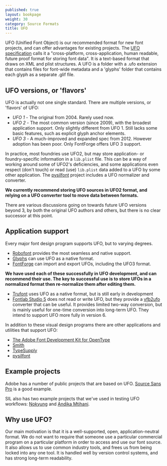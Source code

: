 ```yaml
---
published: true
layout: bookpage
weight: 30
category: Source Formats
title: UFO
---
```


UFO (Unified Font Object) is our recommended format for new font projects, and can offer advantages for existing projects. The [UFO specification] calls it a "cross-platform, cross-application, human readable, future proof format for storing font data". It is a text-based format that draws on XML and plist structures. A UFO is a folder with a .ufo extension that contains files for font-wide metadata and a 'glyphs' folder that contains each glyph as a separate .glif file.

## UFO versions, or 'flavors'

UFO is actually not one single standard. There are multiple versions, or 'flavors' of UFO:

- *UFO 1* - The original from 2004. Rarely used now.
- *UFO 2* - The most common version (since 2009), with the broadest application support. Only slightly different from UFO 1. Still lacks some basic features, such as explicit glyph anchor elements.
- *UFO 3* - A much-improved and expanded spec from 2012. However adoption has been poor. Only FontForge offers UFO 3 support.

In practice, most foundries use UFO2, but may store application- or foundry-specific information in a `lib.plist` file. This can be a way of working around some of UFO2's deficiencies, and some applications even respect (don't touch) or read (use) `lib.plist` data added to a UFO by some other application. The [pysilfont] project includes a UFO normalizer and converter.

**We currently recommend storing UFO sources in UFO2 format, and relying on a UFO converter tool to move data between formats.**

There are various discussions going on towards future UFO versions beyond 3, by both the original UFO authors and others, but there is no clear successor at this point.

## Application support

Every major font design program supports UFO, but to varying degrees.

- [Robofont] provides the most seamless and native support.
- [Glyphs] can use UFO as a native format.
- [FontForge] can import and export UFOs, including the UFO3 format.

**We have used each of these successfully in UFO development, and can recommend their use. The key to successful use is to store UFOs in a normalized format then re-normalize them after editing them.**

- [Trufont] uses UFO as a native format, but is still early in development
- [Fontlab Studio 5][Fontlab] does not read or write UFO, but they provide a [vfb2ufo] converter that can be useful. It provides limited two-way conversion, but is mainly useful for one-time conversion into long-term UFO. They intend to support UFO more fully in version 6.

In addition to these visual design programs there are other applications and utilities that support UFO:

- [The Adobe Font Development Kit for OpenType][AFDKO]
- [Smith]
- [TypeSupply]
- [pysilfont] 

## Example projects

Adobe has a number of public projects that are based on UFO. [Source Sans Pro] is a good example.

SIL also has two example projects that we've used in testing UFO workflows: [Nokyung] and [Andika Mtihani].

## Why use UFO?

Our main motivation is that it is a well-supported, open, application-neutral format. We do not want to require that someone use a particular commercial program on a particular platform in order to access and use our font source. It also allows us to use common industry tools, and frees us from being locked into any one tool. It is handled well by version control systems, and has strong long-term readability.


[UFO specification]: http://unifiedfontobject.org/
[pysilfont]: https://github.com/silnrsi/pysilfont
[Robofont]: http://robofont.com/
[Glyphs]: https://glyphsapp.com/
[Trufont]: https://github.com/trufont/trufont
[FontForge]: https://fontforge.github.io
[FontLab]: http://old.fontlab.com/font-editor/fontlab-studio/
[vfb2ufo]: http://blog.fontlab.com/font-utility/vfb2ufo/
[Source Sans Pro]: https://github.com/adobe-fonts/source-sans-pro
[Nokyung]: https://github.com/silnrsi/font-nokyung
[Andika Mtihani]: https://github.com/silnrsi/font-andika-mtihani
[AFDKO]: https://github.com/adobe-type-tools/afdko
[TypeSupply]: https://github.com/typesupply
[Smith]: https://github.com/silnrsi/smith
